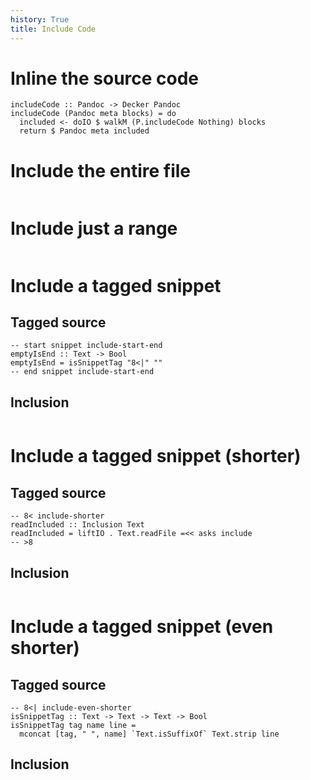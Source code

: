 ```yaml
---
history: True
title: Include Code
---
```


# Inline the source code

``` {.haskell label="Haskell"}
includeCode :: Pandoc -> Decker Pandoc
includeCode (Pandoc meta blocks) = do
  included <- doIO $ walkM (P.includeCode Nothing) blocks
  return $ Pandoc meta included
```

# Include the entire file

``` {.haskell include="/src/Filter.hs" label="Haskell"}
```

# Include just a range

``` {.haskell include="/src/Filter.hs" label="Haskell" startLine="222" endLine="225"}
```

# Include a tagged snippet

## Tagged source

``` {.haskell}
-- start snippet include-start-end
emptyIsEnd :: Text -> Bool
emptyIsEnd = isSnippetTag "8<|" ""
-- end snippet include-start-end
```

## Inclusion

``` {.haskell include="/src/Text/Pandoc/Filter/IncludeCode.hs" label="Haskell" snippet="include-start-end"}
```

# Include a tagged snippet (shorter)

## Tagged source

``` {.haskell}
-- 8< include-shorter
readIncluded :: Inclusion Text
readIncluded = liftIO . Text.readFile =<< asks include
-- >8
```

## Inclusion

``` {.haskell include="/src/Text/Pandoc/Filter/IncludeCode.hs" label="Haskell" snippet="include-shorter"}
```

# Include a tagged snippet (even shorter)

## Tagged source

``` {.haskell}
-- 8<| include-even-shorter
isSnippetTag :: Text -> Text -> Text -> Bool
isSnippetTag tag name line =
  mconcat [tag, " ", name] `Text.isSuffixOf` Text.strip line
```

## Inclusion

``` {.haskell include="/src/Text/Pandoc/Filter/IncludeCode.hs" label="Haskell" snippet="include-even-shorter"}
```
